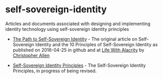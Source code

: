 # self-sovereign-identity
Articles and documents associated with designing and implementing identity technology using self-sovereign identity principles

* [The Path to Self-Sovereign Identity](ThePathToSelf-SovereignIdentity.md) - The original article on Self-Sovereign Identity and the 10 Principles of Self-Sovereign Identity as published on 2016-04-25 in github and at [Life With Alacrity](http://www.lifewithalacrity.com/2016/04/the-path-to-self-soverereign-identity.html) by [Christopher Allen](http://www.github.com/christophera)

* [Self-Sovereign Identity Principles](self-sovereign-identity-principles.md) - The Self-Sovereign Identity Principles, in progress of being revised.

